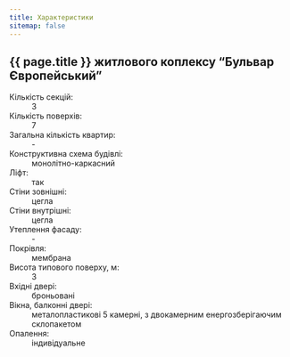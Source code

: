 ```yaml
---
title: Характеристики
sitemap: false
---
```


## {{ page.title }} житлового коплексу “Бульвар Європейський”

<dl class="row">

  <dt class="col-sm-3">Кількість секцій:</dt>
  <dd class="col-sm-9">3</dd>

  <dt class="col-sm-3">Кількість поверхів:</dt>
  <dd class="col-sm-9">7</dd>

  <dt class="col-sm-3">Загальна кількість квартир:</dt>
  <dd class="col-sm-9">-</dd>

  <dt class="col-sm-3">Конструктивна схема будівлі:</dt>
  <dd class="col-sm-9">монолітно-каркасний</dd>

  <dt class="col-sm-3">Ліфт:</dt>
  <dd class="col-sm-9">так</dd>

  <dt class="col-sm-3">Стіни зовнішні:</dt>
  <dd class="col-sm-9">цегла</dd>

  <dt class="col-sm-3">Стіни внутрішні:</dt>
  <dd class="col-sm-9">цегла</dd>

  <dt class="col-sm-3">Утеплення фасаду:</dt>
  <dd class="col-sm-9">-</dd>

  <dt class="col-sm-3">Покрівля:</dt>
  <dd class="col-sm-9">мембрана</dd>

  <dt class="col-sm-3">Висота типового поверху, м:</dt>
  <dd class="col-sm-9">3</dd>

  <dt class="col-sm-3">Вхідні двері:</dt>
  <dd class="col-sm-9">броньовані</dd>

  <dt class="col-sm-3">Вікна, балконні двері:</dt>
  <dd class="col-sm-9">металопластикові 5 камерні, з двокамерним енергозберігаючим склопакетом</dd>

  <dt class="col-sm-3">Опалення:</dt>
  <dd class="col-sm-9">індивідуальне</dd>

</dl>
